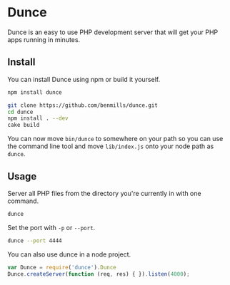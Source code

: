 Dunce
===============

Dunce is an easy to use PHP development server that will get your PHP apps running in minutes.

Install
--------------

You can install Dunce using npm or build it yourself.

```bash
npm install dunce
```

```bash
git clone https://github.com/benmills/dunce.git
cd dunce
npm install . --dev
cake build
```
You can now move `bin/dunce` to somewhere on your path so you can use the command line tool and move `lib/index.js` onto your node path as `dunce`.

Usage
---------------

Server all PHP files from the directory you're currently in with one command.

```bash
dunce
```

Set the port with `-p` or `--port`.

```bash
dunce --port 4444
```

You can also use dunce in a node project.

```javascript
var Dunce = require('dunce').Dunce
Dunce.createServer(function (req, res) { }).listen(4000);
```
